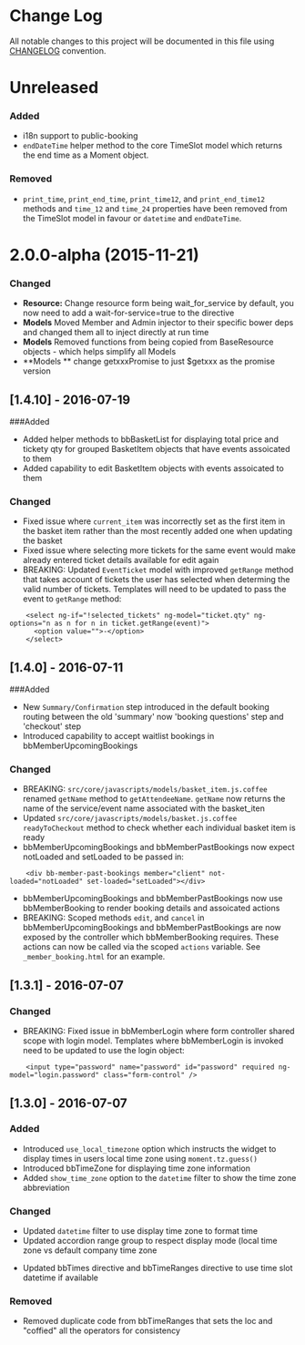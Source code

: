 # Change Log
All notable changes to this project will be documented in this file using [CHANGELOG](http://keepachangelog.com/en/0.3.0/) convention.

# Unreleased
### Added
- i18n support to public-booking
- `endDateTime` helper method to the core TimeSlot model which returns the end time as a Moment object.
### Removed
 - `print_time`, `print_end_time`, `print_time12`, and `print_end_time12` methods and `time_12` and `time_24` properties have been removed from the TimeSlot model in favour or `datetime` and `endDateTime`.


<a name="2.0.0-alpha"></a>
# 2.0.0-alpha (2015-11-21)
### Changed
- **Resource:** Change resource form being wait_for_service by default, you now need to add a wait-for-service=true to the directive
- **Models** Moved Member and Admin injector to their specific bower deps and changed them all to inject directly at run time
- **Models** Removed functions from being copied from BaseResource objects - which helps simplify all Models
- **Models ** change getxxxPromise to just $getxxx as the promise version

## [1.4.10] - 2016-07-19
###Added
- Added helper methods to bbBasketList for displaying total price and tickety qty for grouped BasketItem objects that have events assoicated to them
- Added capability to edit BasketItem objects with events assoicated to them

### Changed
- Fixed issue where `current_item` was incorrectly set as the first item in the basket item rather than the most recently added one when updating the basket
- Fixed issue where selecting more tickets for the same event would make already entered ticket details available for edit again
- BREAKING: Updated `EventTicket` model with improved `getRange` method that takes account of tickets the user has selected when determing the valid number of tickets. Templates will need to be updated to pass the event to `getRange` method:

```
    <select ng-if="!selected_tickets" ng-model="ticket.qty" ng-options="n as n for n in ticket.getRange(event)">
      <option value="">-</option>
    </select>
```

## [1.4.0] - 2016-07-11
###Added
- New `Summary/Confirmation` step introduced in the default booking routing between the old 'summary' now 'booking questions' step and 'checkout' step
- Introduced capability to accept waitlist bookings in bbMemberUpcomingBookings

### Changed
- BREAKING: `src/core/javascripts/models/basket_item.js.coffee` renamed `getName` method to `getAttendeeName`. `getName` now returns the name of the service/event name associated with the basket_iten
- Updated `src/core/javascripts/models/basket.js.coffee` `readyToCheckout` method to check whether each individual basket item is ready
- bbMemberUpcomingBookings and bbMemberPastBookings now expect notLoaded and setLoaded to be passed in:

```
    <div bb-member-past-bookings member="client" not-loaded="notLoaded" set-loaded="setLoaded"></div>
```

- bbMemberUpcomingBookings and bbMemberPastBookings now use bbMemberBooking to render booking details and assoicated actions
- BREAKING: Scoped methods `edit`, and `cancel` in bbMemberUpcomingBookings and bbMemberPastBookings are now exposed by the controller which bbMemberBooking requires. These actions can now be called via the scoped `actions` variable. See `_member_booking.html` for an example.

## [1.3.1] - 2016-07-07
### Changed
- BREAKING: Fixed issue in bbMemberLogin where form controller shared scope with login model. Templates where bbMemberLogin is invoked need to be updated to use the login object:

```
    <input type="password" name="password" id="password" required ng-model="login.password" class="form-control" />
```

## [1.3.0] - 2016-07-07
### Added
- Introduced `use_local_timezone` option which instructs the widget to display times in users local time zone using `moment.tz.guess()`
- Introduced bbTimeZone for displaying time zone information
- Added `show_time_zone` option to the `datetime` filter to show the time zone abbreviation

### Changed
- Updated `datetime` filter to use display time zone to format time
- Updated accordion range group to respect display mode (local time zone vs default company time zone
* Updated bbTimes directive and bbTimeRanges directive to use time slot datetime if available

### Removed
- Removed duplicate code from bbTimeRanges that sets the loc and "coffied" all the operators for consistency
